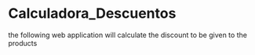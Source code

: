 # Calculadora_Descuentos
the following web application will calculate the discount to be given to the products
